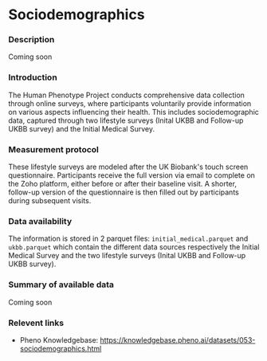 # Sociodemographics

### Description 

Coming soon

### Introduction

The Human Phenotype Project conducts comprehensive data collection through online surveys, where participants voluntarily provide information on various aspects influencing their health. This includes sociodemographic data, captured through two lifestyle surveys (Inital UKBB and Follow-up UKBB survey) and the Initial Medical Survey.

### Measurement protocol 
<!-- long measurment protocol for the data browser -->
These lifestyle surveys are modeled after the UK Biobank's touch screen questionnaire. Participants receive the full version via email to complete on the Zoho platform, either before or after their baseline visit. A shorter, follow-up version of the questionnaire is then filled out by participants during subsequent visits. 

### Data availability 
<!-- for the example notebooks -->
The information is stored in 2 parquet files: `initial_medical.parquet`  and `ukbb.parquet` which contain the different data sources respectively the Initial Medical Survey and the  two lifestyle surveys (Inital UKBB and Follow-up UKBB survey).

### Summary of available data 
<!-- for the data browser -->
Coming soon

### Relevent links

* Pheno Knowledgebase: https://knowledgebase.pheno.ai/datasets/053-sociodemographics.html